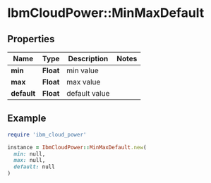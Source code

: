 # IbmCloudPower::MinMaxDefault

## Properties

| Name | Type | Description | Notes |
| ---- | ---- | ----------- | ----- |
| **min** | **Float** | min value |  |
| **max** | **Float** | max value |  |
| **default** | **Float** | default value |  |

## Example

```ruby
require 'ibm_cloud_power'

instance = IbmCloudPower::MinMaxDefault.new(
  min: null,
  max: null,
  default: null
)
```

